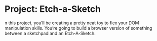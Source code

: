 # Project: Etch-a-Sketch
 n this project, you’ll be creating a pretty neat toy to flex your DOM manipulation skills. You’re going to build a browser version of something between a sketchpad and an Etch-A-Sketch.
